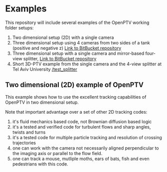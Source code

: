 # Examples


This repository will include several examples of the OpenPTV working folder setups:

1. Two dimensional setup (2D) with a single camera [](2D_jet/)
2. Three dimensional setup using 4 cameras from two sides of a tank (positive and negative z) [Link to BitBucket repository](https://bitbucket.org/turbulencelabtau/ptv_test_cavity)
3. Three dimensional setup with a single camera and mirror-based four-view splitter, [Link to BitBucket repository](https://bitbucket.org/turbulencelabtau/ptv_test_folder)
4. Short 3D-PTV example from the single camera and the 4-view splitter at Tel Aviv University [/test_splitter](https://github.com/OpenPTV/examples/tree/master/test_splitter)


## Two dimensional (2D) example of OpenPTV


This example shows how to use the excellent tracking capabilities of OpenPTV in two dimensional setup. 

Note that important advantage over a set of other 2D tracking codes:  
1. it's  fluid mechanics based code, not Brownian diffusion based logic  
2. it's a tested and verified code for turbulent flows and sharp angles, twists and turns  
3. it's a tested code for multiple particle tracking and resolution of crossing trajectories  
4. one can work with the camera not necessarily aligned perpendicular to the imaging axis or parallel to the flow field.  
5. one can track a mouse, mutliple moths, ears of bats, fish and even pedestrians with this code.   
